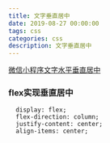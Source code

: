 ```yaml
---
title: 文字垂直居中
date: 2019-08-27 00:00:00
tags: css
categories: css
description: 文字垂直居中
---
```



[微信小程序文字水平垂直居中](https://blog.csdn.net/qq_32117641/article/details/80552084)

### flex实现垂直居中
```
  display: flex;
  flex-direction: column;
  justify-content: center;
  align-items: center;

```













